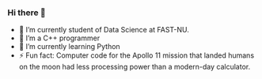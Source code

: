### Hi there 👋
- 🔭 I’m currently student of Data Science at FAST-NU.
- 🌱 I’m a C++ programmer
- 🔭 I’m currently learning Python
- ⚡ Fun fact: 
Computer code for the Apollo 11 mission that landed humans on the moon had less processing power than a modern-day calculator.
<!--
**abd84/abd84** is a ✨ _special_ ✨ repository because its `README.md` (this file) appears on your GitHub profile.

Here are some ideas to get you started:

- 🔭 I’m currently working on ...
- 🌱 I’m currently learning ...
- 👯 I’m looking to collaborate on ...
- 🤔 I’m looking for help with ...
- 💬 Ask me about ...
- 📫 How to reach me: ...
- 😄 Pronouns: ...
- ⚡ Fun fact: ...
-->
